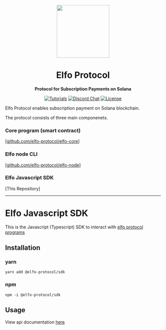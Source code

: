 <div align="center">
  <img height="170x" src="https://i.imgur.com/DfZCJAd.png?width=746&height=746" />

  <h1>Elfo Protocol</h1>

  <p>
    <strong>Protocol for Subscription Payments on Solana</strong>
  </p>

  <p>
    <a href="https://github.com/elfo-protocol/elfo-sdk"><img alt="Tutorials" src="https://img.shields.io/badge/sdk-javascript-informational" /></a>
    <a href="https://discord.gg/QT3WgFrC"><img alt="Discord Chat" src="https://img.shields.io/discord/951843923649769522?color=yellowgreen" /></a>
    <a href="https://opensource.org/licenses/Apache-2.0"><img alt="License" src="https://img.shields.io/github/license/elfo-protocol/elfo-sdk?color=blueviolet" /></a>
  </p>
</div>

Elfo Protocol enables subscription payment on Solana blockchain.

The protocol consists of three main componenets.

### Core program (smart contract)
[[github.com/elfo-protocol/elfo-core](https://github.com/elfo-protocol/elfo-core)]


### Elfo node CLI
[[github.com/elfo-protocol/elfo-node](https://github.com/elfo-protocol/elfo-node)]

### Elfo Javascript SDK
[This Repository]

---

# Elfo Javascript SDK

This is the Javascript (Typescript) SDK to interact with [elfo protocol programs](https://github.com/elfo-protocol/elfo-core)

## Installation

### yarn

```
yarn add @elfo-protocol/sdk
```

### npm

```
npm -i @elfo-protocol/sdk
```

## Usage
View api documentation [here](docs/modules.md)
